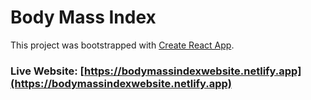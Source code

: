 # Body Mass Index

This project was bootstrapped with [Create React App](https://github.com/facebook/create-react-app).

### Live Website: [https://bodymassindexwebsite.netlify.app](https://bodymassindexwebsite.netlify.app)